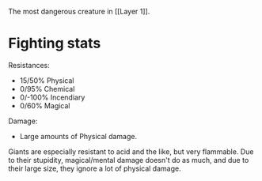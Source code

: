 The most dangerous creature in [[Layer 1]].

# Fighting stats

Resistances:
- 15/50% Physical
- 0/95% Chemical
- 0/-100% Incendiary
- 0/60% Magical

Damage:
* Large amounts of Physical damage.

Giants are especially resistant to acid and the like, but very flammable. Due to their stupidity, magical/mental damage doesn't do as much, and due to their large size, they ignore a lot of physical damage.
